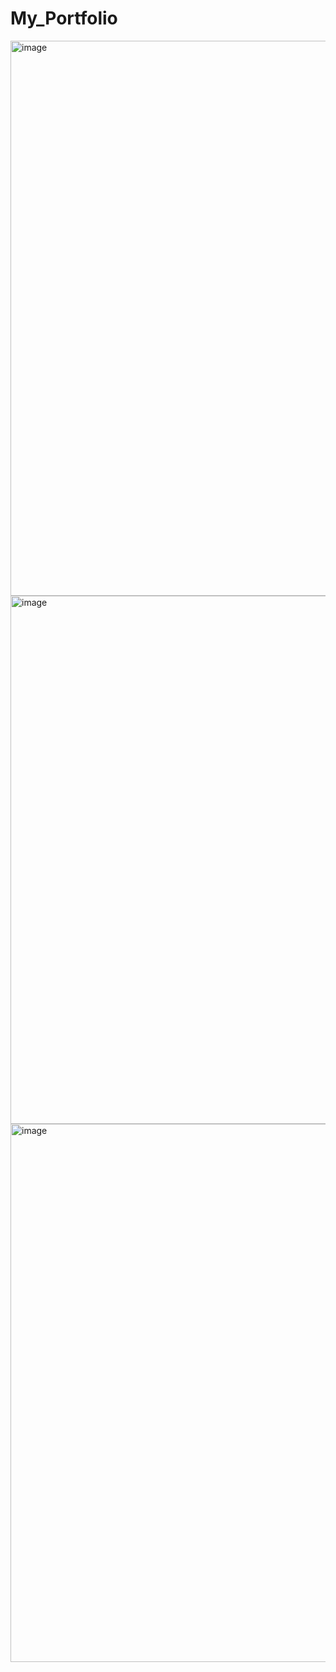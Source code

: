 # My_Portfolio

<img width="1902" height="888" alt="image" src="https://github.com/user-attachments/assets/f0a5f6ba-8427-4956-a5ed-e051f798cd6b" />

<img width="1882" height="845" alt="image" src="https://github.com/user-attachments/assets/9ca05620-1b5b-49b6-9b3d-f0a4a7a9f2d9" />

<img width="1889" height="861" alt="image" src="https://github.com/user-attachments/assets/39c5dbe7-1da4-4ef1-b0ba-0686c4740f52" />



